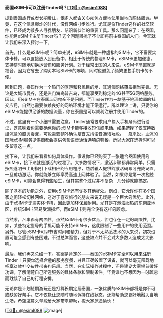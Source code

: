 **泰国eSIM卡可以注册Tinder吗？[[TG💪+ @esim1088](https://t.me/s/esim1088)]**

提到泰国旅行或者长期居住，很多人都会关心如何方便地使用当地的网络服务。毕竟，在这个信息爆炸的时代，没有网络寸步难行。尤其是像Tinder这样的社交软件，已经成为很多人寻找朋友、结识新伙伴的重要工具。那么问题来了：在泰国，你能用eSIM卡注册Tinder吗？这个问题困扰了不少即将前往泰国的人们。今天就让我们来深入探讨一下。

首先，什么是eSIM卡呢？简单来说，eSIM卡就是一种虚拟的SIM卡，它不需要实体卡槽，可以直接嵌入到设备中。相比于传统的物理SIM卡，eSIM卡更加便捷，支持随时随地切换运营商和服务计划。对于经常出国的人来说，eSIM卡简直就是福音，因为它省去了购买本地SIM卡的麻烦，同时也避免了频繁更换手机卡的不便。

回到正题，泰国作为一个热门的旅游和移民目的地，其通信网络覆盖相当完善。无论是大城市曼谷，还是热门海岛普吉岛，都能享受到稳定的4G甚至5G网络服务。因此，用eSIM卡在泰国上网完全不是问题。而Tinder作为一款基于地理位置的社交应用，自然也需要依赖良好的网络环境才能正常运行。所以理论上讲，只要你的eSIM卡能提供足够的数据流量，你在泰国是可以顺利注册并使用Tinder的。

不过，这里有一个小细节需要注意。Tinder通常要求用户输入手机号码进行验证，这意味着你需要确保你的eSIM卡能够接收短信或电话。如果选择了仅支持数据流量的服务套餐，可能需要额外确认是否支持语音通话功能。一般来说，主流的国际eSIM服务提供商都会提供包含语音通话选项的套餐，所以大家在选择时可以多留意这一点。

接下来，让我们来看看如何具体操作。假设你已经购买了一张适合泰国使用的eSIM卡，接下来就是激活的过程了。大多数情况下，激活步骤都非常简单，只需按照说明书上的指引下载相应的应用程序，然后输入提供的激活码即可完成设置。一旦成功激活，你就能够立即享受高速上网体验了。当然，如果你是第一次接触eSIM卡，可能会觉得有些陌生，但其实整个过程并不复杂，几分钟就能搞定。

除了基本的功能之外，使用eSIM卡还有许多其他好处。例如，它允许你在多个国家之间轻松切换网络，这对于喜欢旅行的朋友来说无疑是一个巨大的优势。此外，由于eSIM卡无需实体卡槽，因此更加环保且耐用。尤其是在潮湿炎热的东南亚地区，传统SIM卡容易受潮损坏，而eSIM卡则完全没有这样的顾虑。

当然啦，凡事都有两面性。虽然eSIM卡有很多优点，但也存在一定的局限性。比如，某些特定型号的手机可能不支持eSIM卡，这就限制了一些用户的使用范围。另外，尽管eSIM卡可以节省时间和精力，但对于不太熟悉技术的人来说，初次设置可能会感到有些困难。不过总体而言，这些缺点并不会对大多数人造成太大影响。

最后，我们再来总结一下。答案是肯定的——泰国的eSIM卡完全可以用来注册Tinder！只要你选择合适的服务套餐，并且正确设置了设备，就可以毫无障碍地畅享这款社交软件带来的乐趣。当然，在实际操作过程中，还是建议大家提前做好功课，了解清楚自己所选服务的具体条款和限制条件。毕竟谁也不想因为一时疏忽而耽误了自己的行程安排。

无论你是计划短期游玩还是打算长期定居泰国，一张优质的eSIM卡都将是你不可或缺的好帮手。它不仅能让您随时随地保持在线状态，还能帮助您更好地融入当地生活。希望这篇文章能给大家带来帮助，祝大家旅途愉快！

[[TG💪+ @esim1088](https://t.me/s/esim1088) ![Image](https://i.postimg.cc/4NQfJmqS/Snipaste-2025-05-13-00-14-12.png)]